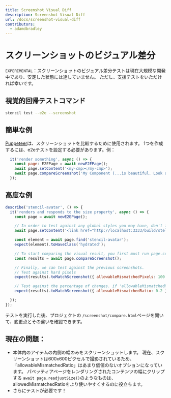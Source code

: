 ```yaml
---
title: Screenshot Visual Diff
description: Screenshot Visual Diff
url: /docs/screenshot-visual-diff
contributors:
  - adamdbradley
---
```


# スクリーンショットのビジュアル差分

`EXPERIMENTAL`：スクリーンショットのビジュアル差分テストは現在大規模な開発中であり、安定した状態には達していません。 ただし、支援テストをいただければ幸いです。

## 視覚的回帰テストコマンド

```bash
stencil test --e2e --screenshot
```

## 簡単な例

[Puppeteer](https://github.com/GoogleChrome/puppeteer)は、スクリーンショットを比較するために使用されます。 1つを作成するには、e2eテストを設定する必要があります。例：

```javascript
  it('render something', async () => {
    const page: E2EPage = await newE2EPage();
    await page.setContent('<my-cmp></my-cmp>');
    await page.compareScreenshot('My Component (...is beautiful. Look at it!)', {fullPage: false});
  });

```

## 高度な例

```javascript
describe('stencil-avatar', () => {
  it('renders and responds to the size property', async () => {
    const page = await newE2EPage();

    // In order to test against any global styles you may have, don't forget to set the link to the global css. You don't have to do this if your stencil.config.ts file doesn't build a global css file with globalStyle.
    await page.setContent('<link href="http://localhost:3333/build/stellar-core.css" rel="stylesheet" /><stencil-avatar size="small"></stencil-avatar>');

    const element = await page.find('stencil-avatar');
    expect(element).toHaveClass('hydrated');

    // To start comparing the visual result, you first must run page.compareScreenshot; This will capture a screenshot, and save the file to "/screenshot/images". You'll be able to check that into your repo to provide those results to your team. You can only have one of these commands per test.
    const results = await page.compareScreenshot();

    // Finally, we can test against the previous screenshots.
    // Test against hard pixels
    expect(results).toMatchScreenshot({ allowableMismatchedPixels: 100 })

    // Test against the percentage of changes. if 'allowableMismatchedRatio' is above 20% changed,
    expect(results).toMatchScreenshot({ allowableMismatchedRatio: 0.2 })

  });
});
```


テストを実行した後、プロジェクトの `/screenshot/compare.html`ページを開いて、変更点とその違いを確認できます。

## 現在の問題：

- 本体内のアイテムの内側の幅のみをスクリーンショットします。 現在、スクリーンショットは600x600ピクセルで撮影されているため、「allowableMismatchedRatio」はあまり価値のないオプションになっています。 パペッティアページをレンダリングされたコンテンツの幅にクリップする `await page.readjustSize()`のようなものは、allowedMismatchedRatioをより使いやすくするのに役立ちます。
- さらにテストが必要です！
